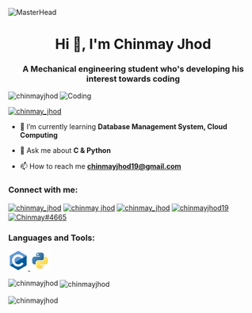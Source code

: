 ![MasterHead](https://thumbs.gfycat.com/BetterHandmadeGull-size_restricted.gif)
<h1 align="center">Hi 👋, I'm Chinmay Jhod</h1>
<h3 align="center">A Mechanical engineering student who's developing his interest towards coding</h3>
<img align="right" alt="Coding" width="400" src="https://camo.githubusercontent.com/cae12fddd9d6982901d82580bdf321d81fb299141098ca1c2d4891870827bf17/68747470733a2f2f6d69726f2e6d656469756d2e636f6d2f6d61782f313336302f302a37513379765349765f7430696f4a2d5a2e676966">

<p align="left"> <img src="https://komarev.com/ghpvc/?username=chinmayjhod&label=Profile%20views&color=0e75b6&style=flat" alt="chinmayjhod" /> </p>

<p align="left"> <a href="https://twitter.com/chinmay_jhod" target="blank"><img src="https://img.shields.io/twitter/follow/chinmay_jhod?logo=twitter&style=for-the-badge" alt="chinmay_jhod" /></a> </p>

- 🌱 I’m currently learning **Database Management System, Cloud Computing**

- 💬 Ask me about **C & Python**

- 📫 How to reach me **chinmayjhod19@gmail.com**

<h3 align="left">Connect with me:</h3>
<p align="left">
<a href="https://twitter.com/chinmay_jhod" target="blank"><img align="center" src="https://raw.githubusercontent.com/rahuldkjain/github-profile-readme-generator/master/src/images/icons/Social/twitter.svg" alt="chinmay_jhod" height="30" width="40" /></a>
<a href="https://linkedin.com/in/chinmay jhod" target="blank"><img align="center" src="https://raw.githubusercontent.com/rahuldkjain/github-profile-readme-generator/master/src/images/icons/Social/linked-in-alt.svg" alt="chinmay jhod" height="30" width="40" /></a>
<a href="https://instagram.com/chinmay_jhod" target="blank"><img align="center" src="https://raw.githubusercontent.com/rahuldkjain/github-profile-readme-generator/master/src/images/icons/Social/instagram.svg" alt="chinmay_jhod" height="30" width="40" /></a>
<a href="https://www.hackerrank.com/chinmayjhod19" target="blank"><img align="center" src="https://raw.githubusercontent.com/rahuldkjain/github-profile-readme-generator/master/src/images/icons/Social/hackerrank.svg" alt="chinmayjhod19" height="30" width="40" /></a>
<a href="https://discord.gg/Chinmay#4665" target="blank"><img align="center" src="https://raw.githubusercontent.com/rahuldkjain/github-profile-readme-generator/master/src/images/icons/Social/discord.svg" alt="Chinmay#4665" height="30" width="40" /></a>
</p>

<h3 align="left">Languages and Tools:</h3>
<p align="left"> <a href="https://www.cprogramming.com/" target="_blank" rel="noreferrer"> <img src="https://raw.githubusercontent.com/devicons/devicon/master/icons/c/c-original.svg" alt="c" width="40" height="40"/> </a> <a href="https://www.python.org" target="_blank" rel="noreferrer"> <img src="https://raw.githubusercontent.com/devicons/devicon/master/icons/python/python-original.svg" alt="python" width="40" height="40"/> </a> </p>

<p><img align="left" src="https://github-readme-stats.vercel.app/api/top-langs?username=chinmayjhod&show_icons=true&locale=en&layout=compact" alt="chinmayjhod" /></p>

<p>&nbsp;<img align="center" src="https://github-readme-stats.vercel.app/api?username=chinmayjhod&show_icons=true&locale=en" alt="chinmayjhod" /></p>

<p><img align="center" src="https://github-readme-streak-stats.herokuapp.com/?user=chinmayjhod&" alt="chinmayjhod" /></p>

